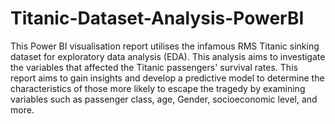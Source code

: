 # Titanic-Dataset-Analysis-PowerBI
This Power BI visualisation report utilises the infamous RMS Titanic sinking dataset for exploratory data analysis (EDA). This analysis aims to investigate the variables that affected the Titanic passengers' survival rates. This report aims to gain insights and develop a predictive model to determine the characteristics of those more likely to escape the tragedy by examining variables such as passenger class, age, Gender, socioeconomic level, and more.
